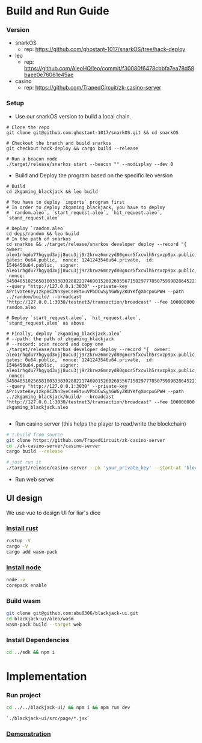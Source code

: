 # Build and Run Guide
### Version

- snarkOS
  - rep: https://github.com/ghostant-1017/snarkOS/tree/hack-deploy
- leo
  - rep: https://github.com/AleoHQ/leo/commit/f30080f6478cbbfa7ea78d58baee0e76061e45ae
- casino
  - rep: https://github.com/TrapedCircuit/zk-casino-server


### Setup

- Use our snarkOS version to build a local chain.

```shell
# Clone the repo
git clone git@github.com:ghostant-1017/snarkOS.git && cd snarkOS

# Checkout the branch and build snarkos
git checkout hack-deploy && cargo build --release

# Run a beacon node
./target/release/snarkos start --beacon "" --nodisplay --dev 0
```

- Build and Deploy the program based on the specific leo version

```shell
# Build
cd zkgaming_blackjack && leo build

# You have to deploy `imports` program first
# In order to deploy zkgaming_blackjack, you have to deploy
# `random.aleo`, `start_request.aleo`, `hit_request.aleo`, `stand_request.aleo`

# Deploy `random.aleo`
cd deps/random && leo build
# In the path of snarkos
cd snarkos && ./target/release/snarkos developer deploy --record "{  owner: aleo1rhgdu77hgyqd3xjj8ucu3jj9r2krwz6mnzyd80gncr5fxcwlh5rsvzp9px.public,  gates: 0u64.public,  nonce: 1241243546u64.private,  id: 1546456u64.public,  signer: aleo1rhgdu77hgyqd3xjj8ucu3jj9r2krwz6mnzyd80gncr5fxcwlh5rsvzp9px.public,  _nonce: 3450485102565810033383928822174690152602695567158297778507599982864522135816group.public}" --query "http://127.0.0.1:3030" --private-key APrivateKey1zkp8CZNn3yeCseEtxuVPbDCwSyhGW6yZKUYKfgXmcpoGPWH --path ../random/build/ --broadcast "http://127.0.0.1:3030/testnet3/transaction/broadcast" --fee 100000000 random.aleo

# Deploy `start_request.aleo`, `hit_request.aleo`, `stand_request.aleo` as above

# Finally, deploy `zkgaming_blackjack.aleo`
# --path: the path of zkgaming_blackjack
# --record: scan record and copy one
./target/release/snarkos developer deploy --record "{  owner: aleo1rhgdu77hgyqd3xjj8ucu3jj9r2krwz6mnzyd80gncr5fxcwlh5rsvzp9px.public,  gates: 0u64.public,  nonce: 1241243546u64.private,  id: 1546456u64.public,  signer: aleo1rhgdu77hgyqd3xjj8ucu3jj9r2krwz6mnzyd80gncr5fxcwlh5rsvzp9px.public,  _nonce: 3450485102565810033383928822174690152602695567158297778507599982864522135816group.public}" --query "http://127.0.0.1:3030" --private-key APrivateKey1zkp8CZNn3yeCseEtxuVPbDCwSyhGW6yZKUYKfgXmcpoGPWH --path ../zkgaming_blackjack/build/ --broadcast "http://127.0.0.1:3030/testnet3/transaction/broadcast" --fee 100000000 zkgaming_blackjack.aleo


```

- Run casino server (this helps the player to read/write the blockchain)

```sh
# 1.build from source
git clone https://github.com/TrapedCircuit/zk-casino-server
cd ./zk-casino-server/casino-server
cargo build --release

# just run it
./target/release/casino-server --pk 'your_private_key' --start-at 'block start height'
```

- Run web server

## UI design
We use vue to design UI for liar's dice

### [Install rust](https://rustup.rs/)
``` bash
rustup -V
cargo -V
cargo add wasm-pack
```

### [Install node](https://nodejs.org/en)
``` bash
node -v
corepack enable
```

### Build wasm
``` bash
git clone git@github.com:abu0306/blackjack-ui.git
cd blackjack-ui/aleo/wasm
wasm-pack build --target web
```

### Install Dependencies
```bash
cd ../sdk && npm i
```

# Implementation

### Run project
```bash
cd ../../blackjack-ui/ && npm i && npm run dev
```

```bash
`./blackjack-ui/src/page/*.jsx`
```
### [Demonstration]()

